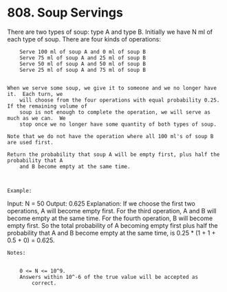 # 808. Soup Servings

There are two types of soup: type A and type B. Initially we have N ml of each
        type of soup. There are four kinds of operations:

    
        Serve 100 ml of soup A and 0 ml of soup B
        Serve 75 ml of soup A and 25 ml of soup B
        Serve 50 ml of soup A and 50 ml of soup B
        Serve 25 ml of soup A and 75 ml of soup B
    

    When we serve some soup, we give it to someone and we no longer have it.  Each turn, we
        will choose from the four operations with equal probability 0.25. If the remaining volume of
        soup is not enough to complete the operation, we will serve as much as we can.  We
        stop once we no longer have some quantity of both types of soup.

    Note that we do not have the operation where all 100 ml's of soup B are used first.  

    Return the probability that soup A will be empty first, plus half the probability that A
        and B become empty at the same time.

     

    Example:
Input: N = 50
Output: 0.625
Explanation:
If we choose the first two operations, A will become empty first. For the third operation, A and B will become empty at the same time. For the fourth operation, B will become empty first. So the total probability of A becoming empty first plus half the probability that A and B become empty at the same time, is 0.25 * (1 + 1 + 0.5 + 0) = 0.625.

    Notes: 

    
        0 <= N <= 10^9. 
        Answers within 10^-6 of the true value will be accepted as
            correct.